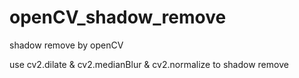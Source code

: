 # openCV_shadow_remove
shadow remove by openCV

use cv2.dilate & cv2.medianBlur & cv2.normalize to shadow remove
